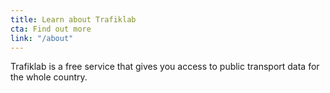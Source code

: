 ```yaml
---
title: Learn about Trafiklab
cta: Find out more
link: "/about"
---
```

Trafiklab is a free service that gives you access to public transport data for the whole country.
